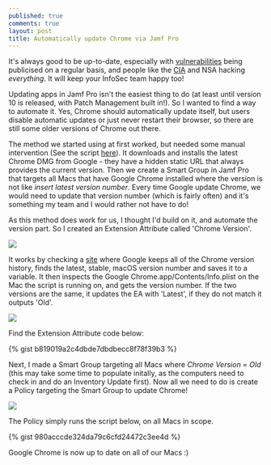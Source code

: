 ```yaml
---
published: true
comments: true
layout: post
title: Automatically update Chrome via Jamf Pro
---
```


It's always good to be up-to-date, especially with [vulnerabilities](https://bugs.chromium.org/p/project-zero/issues/detail?id=1011) being publicised on a regular basis, and people like the [CIA](https://wikileaks.org/ciav7p1/) and NSA hacking *everything*. It will keep your InfoSec team happy too!

Updating apps in Jamf Pro isn't the easiest thing to do (at least until version 10 is released, with Patch Management built in!). So I wanted to find a way to automate it. Yes, Chrome should automatically update itself, but users disable automatic updates or just never restart their browser, so there are still some older versions of Chrome out there.

The method we started using at first worked, but needed some manual intervention (See the script [here](https://www.jamf.com/jamf-nation/third-party-products/files/770/google-chrome-install-update)). It downloads and installs the latest Chrome DMG from Google - they have a hidden static URL that always provides the current version. Then we create a Smart Group in Jamf Pro that targets all Macs that have Google Chrome installed where the version is not like *insert latest version number*. Every time Google update Chrome, we would need to update that version number (which is fairly often) and it's something my team and I would rather not have to do!

As this method does work for us, I thought I'd build on it, and automate the version part. So I created an Extension Attribute called 'Chrome Version'.

![]({{site.baseurl}}/images/Screen%20Shot%202017-03-08%20at%2021.02.19.png)

It works by checking a [site](http://omahaproxy.appspot.com) where Google keeps all of the Chrome version history, finds the latest, stable, macOS version number and saves it to a variable. It then inspects the Google Chrome.app/Contents/Info.plist on the Mac the script is running on, and gets the version number. If the two versions are the same, it updates the EA with 'Latest', if they do not match it outputs 'Old'.

![]({{site.baseurl}}/images/Screen%20Shot%202017-03-08%20at%2021.09.53.png)

Find the Extension Attribute code below:

{% gist b819019a2c4dbde7dbdbecc8f78f39b3 %}

Next, I made a Smart Group targeting all Macs where *Chrome Version* = *Old* (this may take some time to populate initally, as the computers need to check in and do an Inventory Update first). Now all we need to do is create a Policy targeting the Smart Group to update Chrome!

![]({{site.baseurl}}/images/Screen%20Shot%202017-03-08%20at%2021.27.21.png)

The Policy simply runs the script below, on all Macs in scope.

{% gist 980acccde324da79c6cfd24472c3ee4d %}

Google Chrome is now up to date on all of our Macs :)
